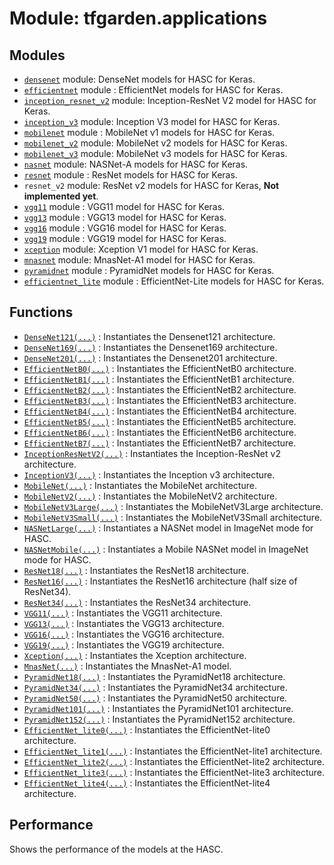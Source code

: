 # Module: tfgarden.applications

## Modules

- [`densenet`](reference/densenet.md#densenet) module: DenseNet models for HASC for Keras.
- [`efficientnet`](reference/efficientnet.md#efficientnet) module : EfficientNet models for HASC for Keras.
- [`inception_resnet_v2`](reference/inception_resnet_v2.md#inception-resnet-v2) module: Inception-ResNet V2 model for HASC for Keras.
- [`inception_v3`](reference/inception_v3.md#inception-v3) module: Inception V3 model for HASC for Keras.
- [`mobilenet`](reference/mobilenet.md#mobilenet) module : MobileNet v1 models for HASC for Keras.
- [`mobilenet_v2`](reference/mobilenet_v2.md#mobilenet-v2) module: MobileNet v2 models for HASC for Keras.
- [`mobilenet_v3`](reference/mobilenet_v3.md#mobilenet-v3) module: MobileNet v3 models for HASC for Keras.
- [`nasnet`](reference/nasnet.md#nasnet) module: NASNet-A models for HASC for Keras.
- [`resnet`](reference/resnet.md#resnet) module : ResNet models for HASC for Keras.
- `resnet_v2` module: ResNet v2 models for HASC for Keras, **Not implemented yet**.
- [`vgg11`](reference/vgg.md#applicationsvgg11vgg11) module : VGG11 model for HASC for Keras.
- [`vgg13`](reference/vgg.md#applicationsvgg13vgg13) module : VGG13 model for HASC for Keras.
- [`vgg16`](reference/vgg.md#applicationsvgg16vgg16) module : VGG16 model for HASC for Keras.
- [`vgg19`](reference/vgg.md#applicationsvgg19vgg19) module : VGG19 model for HASC for Keras.
- [`xception`](reference/xception.md#xception) module: Xception V1 model for HASC for Keras.
- [`mnasnet`](reference/mnasnet.md#mnasnet) module: MnasNet-A1 model for HASC for Keras.
- [`pyramidnet`](reference/pyramidnet.md#pyramidnet) module : PyramidNet models for HASC for Keras.
- [`efficientnet_lite`](reference/efficientnet_lite.md#efficientnet-lite) module : EfficientNet-Lite models for HASC for Keras.


## Functions

- [`DenseNet121(...)`](reference/densenet.md#applicationsdensenetdensenet121) : Instantiates the Densenet121 architecture.
- [`DenseNet169(...)`](reference/densenet.md#applicationsdensenetdensenet169) : Instantiates the Densenet169 architecture.
- [`DenseNet201(...)`](reference/densenet.md#applicationsdensenetdensenet201) : Instantiates the Densenet201 architecture.
- [`EfficientNetB0(...)`](reference/efficientnet.md#applicationsefficientnetefficientnetb0) : Instantiates the EfficientNetB0 architecture.
- [`EfficientNetB1(...)`](reference/efficientnet.md#applicationsefficientnetefficientnetb1) : Instantiates the EfficientNetB1 architecture.
- [`EfficientNetB2(...)`](reference/efficientnet.md#applicationsefficientnetefficientnetb2) : Instantiates the EfficientNetB2 architecture.
- [`EfficientNetB3(...)`](reference/efficientnet.md#applicationsefficientnetefficientnetb3) : Instantiates the EfficientNetB3 architecture.
- [`EfficientNetB4(...)`](reference/efficientnet.md#applicationsefficientnetefficientnetb4) : Instantiates the EfficientNetB4 architecture.
- [`EfficientNetB5(...)`](reference/efficientnet.md#applicationsefficientnetefficientnetb5) : Instantiates the EfficientNetB5 architecture.
- [`EfficientNetB6(...)`](reference/efficientnet.md#applicationsefficientnetefficientnetb6) : Instantiates the EfficientNetB6 architecture.
- [`EfficientNetB7(...)`](reference/efficientnet.md#applicationsefficientnetefficientnetb7) : Instantiates the EfficientNetB7 architecture.
- [`InceptionResNetV2(...)`](reference/inception_resnet_v2.md#applicationsinception_resnet_v2inceptionresnetv2) : Instantiates the Inception-ResNet v2 architecture.
- [`InceptionV3(...)`](reference/inception_v3.md#applicationsinception_v3inceptionv3) : Instantiates the Inception v3 architecture.
- [`MobileNet(...)`](reference/mobilenet.md#applicationmobilenetmobilenet) : Instantiates the MobileNet architecture.
- [`MobileNetV2(...)`](reference/mobilenet_v2.md#applicationmobilenet_v2mobilenetv2) : Instantiates the MobileNetV2 architecture.
- [`MobileNetV3Large(...)`](reference/mobilenet_v3.md#applicationsmobilenet_v3mobilenetv3large) : Instantiates the MobileNetV3Large architecture.
- [`MobileNetV3Small(...)`](reference/mobilenet_v3.md#applicationsmobilenet_v3mobilenetv3small) : Instantiates the MobileNetV3Small architecture.
- [`NASNetLarge(...)`](reference/nasnet.md#applicationsnasnetnasnetlarge) : Instantiates a NASNet model in ImageNet mode for HASC.
- [`NASNetMobile(...)`](reference/nasnet.md#applicationsnasnetnasnetmobile) : Instantiates a Mobile NASNet model in ImageNet mode for HASC.
- [`ResNet18(...)`](reference/resnet.md#applicationsresnetresnet18) : Instantiates the ResNet18 architecture.
- [`ResNet16(...)`](reference/resnet.md#applicationsresnetresnet16) : Instantiates the ResNet16 architecture (half size of ResNet34).
- [`ResNet34(...)`](reference/resnet.md#applicationsresnetresnet34) : Instantiates the ResNet34 architecture.
- [`VGG11(...)`](reference/vgg.md#applicationsvgg11vgg11) : Instantiates the VGG11 architecture.
- [`VGG13(...)`](reference/vgg.md#applicationsvgg13vgg13) : Instantiates the VGG13 architecture.
- [`VGG16(...)`](reference/vgg.md#applicationsvgg16vgg16) : Instantiates the VGG16 architecture.
- [`VGG19(...)`](reference/vgg.md#applicationsvgg19vgg19) : Instantiates the VGG19 architecture.
- [`Xception(...)`](reference/xception.md#applicationsxceptionxception) : Instantiates the Xception architecture.
- [`MnasNet(...)`](reference/mnasnet.md#applicationsmnasnetmnasnet) : Instantiates the MnasNet-A1 model.
- [`PyramidNet18(...)`](reference/pyramidnet.md#applicationspyramidnetpyramidnet18) : Instantiates the PyramidNet18 architecture.
- [`PyramidNet34(...)`](reference/pyramidnet.md#applicationspyramidnetpyramidnet34) : Instantiates the PyramidNet34 architecture.
- [`PyramidNet50(...)`](reference/pyramidnet.md#applicationspyramidnetpyramidnet50) : Instantiates the PyramidNet50 architecture.
- [`PyramidNet101(...)`](reference/pyramidnet.md#applicationspyramidnetpyramidnet101) : Instantiates the PyramidNet101 architecture.
- [`PyramidNet152(...)`](reference/pyramidnet.md#applicationspyramidnetpyramidnet152) : Instantiates the PyramidNet152 architecture.
- [`EfficientNet_lite0(...)`](reference/efficientnet_lite.md#applicationsefficientnet_liteefficientnet_lite0) : Instantiates the EfficientNet-lite0 architecture.
- [`EfficientNet_lite1(...)`](reference/efficientnet_lite.md#applicationsefficientnet_liteefficientnet_lite1) : Instantiates the EfficientNet-lite1 architecture.
- [`EfficientNet_lite2(...)`](reference/efficientnet_lite.md#applicationsefficientnet_liteefficientnet_lite2) : Instantiates the EfficientNet-lite2 architecture.
- [`EfficientNet_lite3(...)`](reference/efficientnet_lite.md#applicationsefficientnet_liteefficientnet_lite3) : Instantiates the EfficientNet-lite3 architecture.
- [`EfficientNet_lite4(...)`](reference/efficientnet_lite.md#applicationsefficientnet_liteefficientnet_lite4) : Instantiates the EfficientNet-lite4 architecture.

## Performance

Shows the performance of the models at the HASC.
